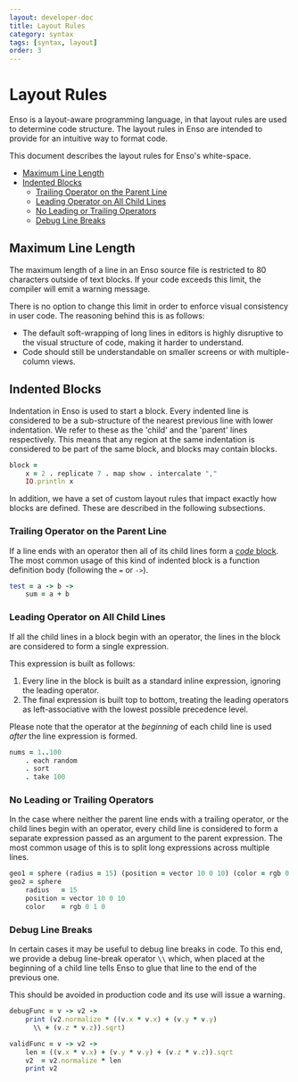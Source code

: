 ```yaml
---
layout: developer-doc
title: Layout Rules
category: syntax
tags: [syntax, layout]
order: 3
---
```


# Layout Rules

Enso is a layout-aware programming language, in that layout rules are used to
determine code structure. The layout rules in Enso are intended to provide for
an intuitive way to format code.

This document describes the layout rules for Enso's white-space.

<!-- MarkdownTOC levels="2,3" autolink="true" -->

- [Maximum Line Length](#maximum-line-length)
- [Indented Blocks](#indented-blocks)
  - [Trailing Operator on the Parent Line](#trailing-operator-on-the-parent-line)
  - [Leading Operator on All Child Lines](#leading-operator-on-all-child-lines)
  - [No Leading or Trailing Operators](#no-leading-or-trailing-operators)
  - [Debug Line Breaks](#debug-line-breaks)

<!-- /MarkdownTOC -->

## Maximum Line Length

The maximum length of a line in an Enso source file is restricted to 80
characters outside of text blocks. If your code exceeds this limit, the compiler
will emit a warning message.

There is no option to change this limit in order to enforce visual consistency
in user code. The reasoning behind this is as follows:

- The default soft-wrapping of long lines in editors is highly disruptive to the
  visual structure of code, making it harder to understand.
- Code should still be understandable on smaller screens or with multiple-column
  views.

## Indented Blocks

Indentation in Enso is used to start a block. Every indented line is considered
to be a sub-structure of the nearest previous line with lower indentation. We
refer to these as the 'child' and the 'parent' lines respectively. This means
that any region at the same indentation is considered to be part of the same
block, and blocks may contain blocks.

```ruby
block =
    x = 2 . replicate 7 . map show . intercalate ","
    IO.println x
```

In addition, we have a set of custom layout rules that impact exactly how blocks
are defined. These are described in the following subsections.

### Trailing Operator on the Parent Line

If a line ends with an operator then all of its child lines form a
[_code_ block](./functions.md/#code-blocks). The most common usage of this kind
of indented block is a function definition body (following the `=` or `->`).

```ruby
test = a -> b ->
    sum = a + b
```

### Leading Operator on All Child Lines

If all the child lines in a block begin with an operator, the lines in the block
are considered to form a single expression.

This expression is built as follows:

1. Every line in the block is built as a standard inline expression, ignoring
   the leading operator.
2. The final expression is built top to bottom, treating the leading operators
   as left-associative with the lowest possible precedence level.

Please note that the operator at the _beginning_ of each child line is used
_after_ the line expression is formed.

```ruby
nums = 1..100
    . each random
    . sort
    . take 100
```

### No Leading or Trailing Operators

In the case where neither the parent line ends with a trailing operator, or the
child lines begin with an operator, every child line is considered to form a
separate expression passed as an argument to the parent expression. The most
common usage of this is to split long expressions across multiple lines.

```ruby
geo1 = sphere (radius = 15) (position = vector 10 0 10) (color = rgb 0 1 0)
geo2 = sphere
    radius   = 15
    position = vector 10 0 10
    color    = rgb 0 1 0
```

### Debug Line Breaks

In certain cases it may be useful to debug line breaks in code. To this end, we
provide a debug line-break operator `\\` which, when placed at the beginning of
a child line tells Enso to glue that line to the end of the previous one.

This should be avoided in production code and its use will issue a warning.

```ruby
debugFunc = v -> v2 ->
    print (v2.normalize * ((v.x * v.x) + (v.y * v.y)
      \\ + (v.z * v.z)).sqrt)

validFunc = v -> v2 ->
    len = ((v.x * v.x) + (v.y * v.y) + (v.z * v.z)).sqrt
    v2  = v2.normalize * len
    print v2
```
